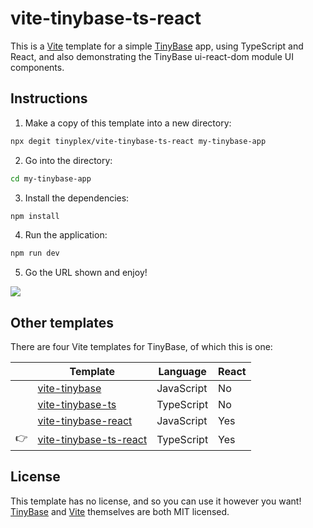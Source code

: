 # vite-tinybase-ts-react

This is a [Vite](https://vitejs.dev/) template for a simple
[TinyBase](https://tinybase.org/) app, using TypeScript and React, and also
demonstrating the TinyBase ui-react-dom module UI components.

## Instructions

1. Make a copy of this template into a new directory:

```sh
npx degit tinyplex/vite-tinybase-ts-react my-tinybase-app
```

2. Go into the directory:

```sh
cd my-tinybase-app
```

3. Install the dependencies:

```sh
npm install
```

4. Run the application:

```sh
npm run dev
```

5. Go the URL shown and enjoy!

![](https://tinybase.org/vite-tinybase-2.png)

## Other templates

There are four Vite templates for TinyBase, of which this is one:

|     | Template                                                                     | Language   | React |
| --- | ---------------------------------------------------------------------------- | ---------- | ----- |
|     | [vite-tinybase](https://github.com/tinyplex/vite-tinybase)                   | JavaScript | No    |
|     | [vite-tinybase-ts](https://github.com/tinyplex/vite-tinybase-ts)             | TypeScript | No    |
|     | [vite-tinybase-react](https://github.com/tinyplex/vite-tinybase-react)       | JavaScript | Yes   |
| 👉  | [vite-tinybase-ts-react](https://github.com/tinyplex/vite-tinybase-ts-react) | TypeScript | Yes   |

## License

This template has no license, and so you can use it however you want!
[TinyBase](https://github.com/tinyplex/tinybase/blob/main/LICENSE) and
[Vite](https://github.com/vitejs/vite/blob/main/LICENSE) themselves are both MIT
licensed.
